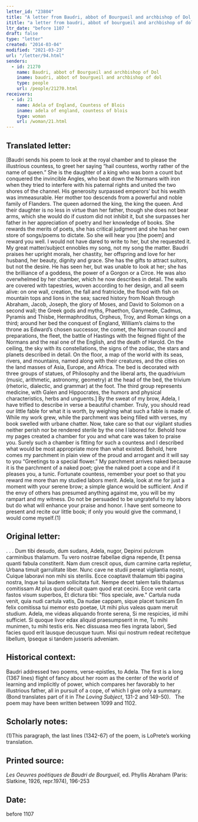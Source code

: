 ```yaml
---
letter_id: "23804"
title: "A letter from Baudri, abbot of Bourgueil and archbishop of Dol (c.1107 (!2))"
ititle: "a letter from baudri, abbot of bourgueil and archbishop of dol (c.1107 (!2))"
ltr_date: "before 1107 "
draft: false
type: "letter"
created: "2014-03-04"
modified: "2021-03-23"
url: "/letter/94.html"
senders:
  - id: 21270
    name: Baudri, abbot of Bourgueil and archbishop of Dol
    iname: baudri, abbot of bourgueil and archbishop of dol
    type: people
    url: /people/21270.html
receivers:
  - id: 21
    name: Adela of England, Countess of Blois
    iname: adela of england, countess of blois
    type: woman
    url: /woman/21.html
---
```

<h2> Translated letter:</h2>[Baudri sends his poem to look at the royal chamber and to please the illustrious countess, to greet her saying “hail countess, worthy rather of the name of queen.”  She is the daughter of a king who was born a count but conquered the invincible Angles, who beat down the Normans with iron when they tried to interfere with his paternal rights and united the two shores of the channel.  His generosity surpassed emperors’ but his wealth was immeasurable.  Her mother too descends from a powerful and noble family of Flanders.  The queen adorned the king, the king the queen.  And their daughter is no less in virtue than her father, though she does not bear arms, which she would do if custom did not inhibit it, but she surpasses her father in her appreciation of poetry and her knowledge of books.  She rewards the merits of poets, she has critical judgment and she has her own store of songs/poems to dictate.  So she will hear you [the poem] and reward you well.  I would not have dared to write to her, but she requested it.  My great matter/subject ennobles my song, not my song the matter.
Baudri praises her upright morals, her chastity, her offspring and love for her husband, her beauty, dignity and grace.  She has the gifts to attract suitors, but not the desire.  He has seen her, but was unable to look at her; she has the brilliance of a goddess, the power of a Gorgon or a Circe.  He was also overwhelmed by her chamber, which he now describes in detail.  The walls are covered with tapestries, woven according to her design, and all seem alive:  on one wall, creation, the fall and fratricide, the flood with fish on mountain tops and lions in the sea;  sacred history from Noah through Abraham, Jacob, Joseph, the glory of Moses, and David to Solomon on a second wall; the Greek gods and myths, Phaethon, Ganymede, Cadmus, Pyramis and Thisbe, Hermaphroditus, Orpheus, Troy, and Roman kings on a third; around her bed the conquest of England, William’s claims to the throne as Edward’s chosen successor, the comet, the Norman council and preparations, the fleet, the battle of Hastings with the feigned flight of the Normans and the real one of the English, and the death of Harold.
On the ceiling, the sky with its constellations, the signs of the zodiac, the stars and planets described in detail.  On the floor, a map of the world with its seas, rivers, and mountains, named along with their creatures, and the cities on the land masses of Asia, Europe, and Africa.  The bed is decorated with three groups of statues, of Philosophy and the liberal arts, the quadrivium (music, arithmetic, astronomy, geometry) at the head of the bed, the trivium (rhetoric, dialectic, and grammar) at the foot.  The third group represents medicine, with Galen and Hippocrates, the humors and physical characteristics, herbs and unguents.]
By the sweat of my brow, Adela, I have trifled to describe in verse a beautiful chamber.  Truly, you should read our little fable for what it is worth, by weighing what such a fable is made of.  While my work grew, while the parchment was being filled with verses, my book swelled with urbane chatter.  Now, take care so that our vigilant studies neither perish nor be rendered sterile by the one I labored for.  Behold how my pages created a chamber for you and what care was taken to praise you.  Surely such a chamber is fitting for such a countess and I described what would be most appropriate more than what existed.  Behold, here comes my parchment in plain view of the proud and arrogant and it will say to you “Greetings to a special flower.”  My parchment arrives naked because it is the parchment of a naked poet; give the naked poet a cope and if it pleases you, a tunic.  Fortunate countess, remember your poet so that you reward me more than my studied labors merit.  Adela, look at me for just a moment with your serene brow; a simple glance would be sufficient.  And if the envy of others has presumed anything against me, you will be my rampart and my witness.  Do not be persuaded to be ungrateful to my labors but do what will enhance your praise and honor.  I have sent someone to present and recite our little book; if only you would give the command, I would come myself.(1)
<h2 class="mt-4"> Original letter:</h2>. . .
Dum tibi desudo, dum sudans, Adela, nugor,
Depinxi pulcrum carminibus thalamum.
Tu vero nostrae fabellae digna repende,
Et pensa quanti fabula constiterit.
Nam dum crescit opus, dum carmine carta repletur,
Urbana timuit garrulitate liber.
Nunc cave ne studii pereat vigilantia nostri,
Cuique laboravi non mihi sis sterilis.
Ecce coaptavit thalamum tibi pagina nostra,
Inque tui laudem sollicitata fuit.
Nempe decet talem talis thalamus comitissam
At plus quod decuit quam quod erat cecini.
Ecce venit carta fastos visum superbos,
Et dictura tibi:  "flos speciale, ave."
Cartula nuda venit, quia nudi cartula vatis,
Da nudae cappam, sique placet tunicam
En felix comitissa tui memor esto poetae,
Ut mihi plus valeas quam meruit studium.
Adela, me videas aliquando fronte serena,
Si me respicies, id mihi sufficiet.
Si quoque livor edax aliquid praesumpserit in me,
Tu mihi munimen, tu mihi testis eris.
Nec dissuasa meo fies ingrata labori,
Sed facies quod erit lausque decusque tuum.
Misi qui nostrum redeat recitetque libellum,
Ipseque si tandem jusseris adveniam.
<h2 class="mt-4"> Historical context:</h2><p>Baudri addressed two poems, verse-epistles, to Adela. The first is a long (1367 lines) flight of fancy about her room as the center of the world of learning and implicitly of power, which compares her favorably to her illustrious father, all in pursuit of a cope, of which I give only a summary. (Bond translates part of it in <em>The Loving Subject</em>, 131-2 and 149-50).&nbsp; &nbsp;The poem may have been written between 1099 and 1102.</p><h2 class="mt-4"> Scholarly notes:</h2>(1)This paragraph, the last lines (1342-67) of the poem, is LoPrete’s working translation.   
<h2 class="mt-4"> Printed source:</h2><p><em>Les Oeuvres poétiques de Baudri de Bourgueil</em>, ed. Phyllis Abraham (Paris: Slatkine, 1926, repr.1974), 196-253</p><h2 class="mt-4"> Date:</h2>before 1107 